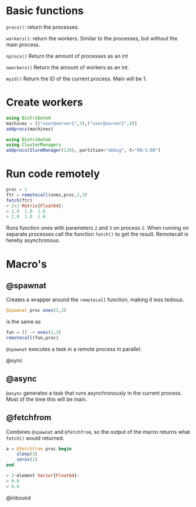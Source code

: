 # Basic functions
`procs()`:
return the processes.

`workers()`:
return the workers.
Similar to the processes, but without the main process.

`nprocs()`
Return the amount of processes as an int

`nworkers()`
Return the amount of workers as an int.

`myid()`
Return the ID of the current process.
Main will be 1.

# Create workers
```julia
using Distributed
machines = [("user@server1",3),("user@server2",4)]
addprocs(machines)
```

```julia
using Distributed
using ClusterManagers
addprocs(SlurmManager(128), partition="debug", t="00:5:00")
```

# Run code remotely
```julia
proc = 2
ftr = remotecall(ones,proc,2,3)
fetch(ftr)
> 2×3 Matrix{Float64}:
> 1.0  1.0  1.0
> 1.0  1.0  1.0
```

Runs function ones with parameters `2` and `3` on process `2`.
When running on separate processes call the function `fetch()` to get the result.
Remotecall is hereby asynchronous.

# Macro's
## @spawnat
Creates a wrapper around the `remotecall` function, making it less tedious. 
```julia
@spawnat proc ones(2,3)
```
is the same as
```julia
fun = () -> ones(2,3)
remotecall(fun,proc)
```
`@spawnat` executes a task in a remote process in parallel.

@sync

## @async
`@async` generates a task that runs asynchronously in the current process. Most of the time this will be main.

## @fetchfrom
Combines `@spawnat` and `@fetchfrom`, so the output of the macro returns what `fetch()` would returned.
```julia
a = @fetchfrom proc begin
    sleep(3)
    zeros(2)
end

> 2-element Vector{Float64}:
> 0.0
> 0.0
```

@inbound

